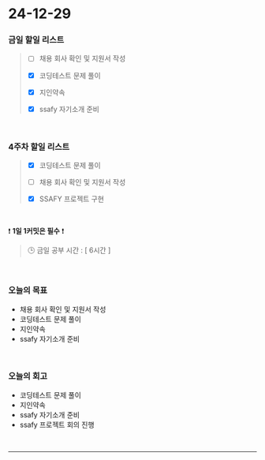 # 24-12-29

### 금일 할일 리스트

> - [ ] 채용 회사 확인 및 지원서 작성
>
> - [x] 코딩테스트 문제 풀이
>
> - [x] 지인약속
>
> - [x] ssafy 자기소개 준비

<br/>

### 4주차 할일 리스트

> - [x] 코딩테스트 문제 풀이
>
> - [ ] 채용 회사 확인 및 지원서 작성
>
> - [x] SSAFY 프로젝트 구현

<br/>

❗ **1일 1커밋은 필수** ❗

> 🕒 금일 공부 시간 : [ 6시간 ]

<br/>

### 오늘의 목표
- 채용 회사 확인 및 지원서 작성
- 코딩테스트 문제 풀이
- 지인약속
- ssafy 자기소개 준비

<br>

### 오늘의 회고
- 코딩테스트 문제 풀이
- 지인약속
- ssafy 자기소개 준비
- ssafy 프로젝트 회의 진행

<br/>

---
